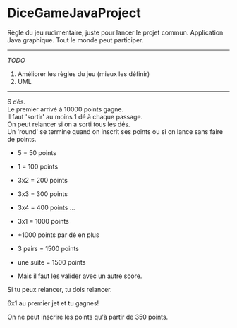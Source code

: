 DiceGameJavaProject
===================

Règle du jeu rudimentaire, juste pour lancer le projet commun. Application Java graphique. Tout le monde peut participer.  

---

*TODO*  
1. Améliorer les règles du jeu (mieux les définir)  
2. UML  

---

6 dés.  
Le premier arrivé à 10000 points gagne.  
Il faut 'sortir' au moins 1 dé à chaque passage.  
On peut relancer si on a sorti tous les dés.  
Un 'round' se termine quand on inscrit ses points ou si on lance sans faire de points.  

* 5 = 50 points
* 1 = 100 points
* 3x2 = 200 points
* 3x3 = 300 points
* 3x4 = 400 points
...
* 3x1 = 1000 points
* +1000 points par dé en plus
  
* 3 pairs = 1500  points
* une suite = 1500 points
* Mais il faut les valider avec un autre score.  
  
Si tu peux relancer, tu dois relancer.

6x1 au premier jet et tu gagnes!

On ne peut inscrire les points qu'à partir de 350 points.
